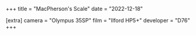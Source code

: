 +++
title =  "MacPherson's Scale"
date =  "2022-12-18"

[extra]
camera = "Olympus 35SP"
film =  "Ilford HP5+"
developer =  "D76"
+++
